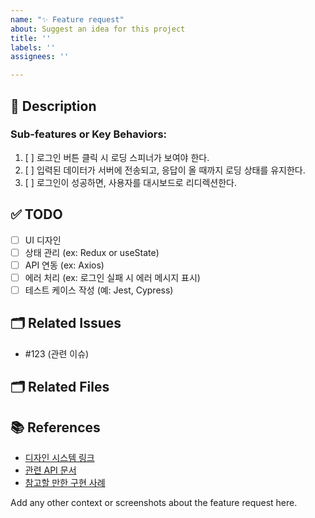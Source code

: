 ```yaml
---
name: "✨ Feature request"
about: Suggest an idea for this project
title: ''
labels: ''
assignees: ''

---
```


## 🚀 Description
<!-- 이 기능 요청에 대한 간략한 설명을 작성해주세요. 무엇을 해결하거나 개선하고 싶은지 요약합니다. -->

### Sub-features or Key Behaviors:
<!-- 노션 페이지처럼 작성해주셔도 되고, 패스하셔도 괜찮습니다. [노션 기획 요구사항 정리](https://codeit.notion.site/_-Taskify-658077f3bb1e425097bfbf0c2f02c816) -->
1. [ ] 로그인 버튼 클릭 시 로딩 스피너가 보여야 한다.
2. [ ] 입력된 데이터가 서버에 전송되고, 응답이 올 때까지 로딩 상태를 유지한다.
3. [ ] 로그인이 성공하면, 사용자를 대시보드로 리디렉션한다.

## ✅ TODO
<!-- 구현해야 할 작업 목록을 작성해 주세요. -->
- [ ] UI 디자인
- [ ] 상태 관리 (ex: Redux or useState)
- [ ] API 연동 (ex: Axios)
- [ ] 에러 처리 (ex: 로그인 실패 시 에러 메시지 표시)
- [ ] 테스트 케이스 작성 (예: Jest, Cypress)

## 🗂 Related Issues
<!-- 이 기능 요청과 관련된 이슈가 있으면 연결해 주세요. -->
- #123 (관련 이슈)

## 🗂 Related Files
<!-- 이 기능과 관련된 파일이 있으면 작성해 주세요. -->

## 📚 References
<!-- 이 기능과 관련된 자료나 링크가 있다면 여기에 추가해 주세요. (자유) -->
- [디자인 시스템 링크](#)
- [관련 API 문서](#)
- [참고할 만한 구현 사례](#)

Add any other context or screenshots about the feature request here.

